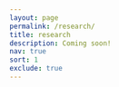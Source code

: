 ```yaml
---
layout: page
permalink: /research/
title: research
description: Coming soon!
nav: true
sort: 1
exclude: true
---
```

